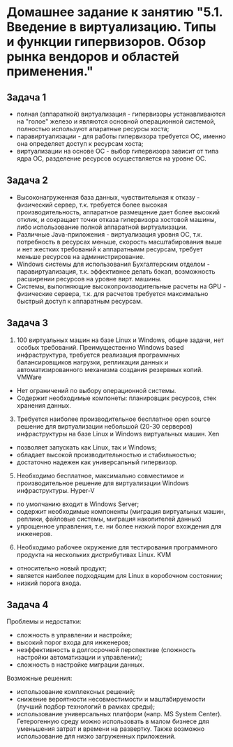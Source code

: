 # Домашнее задание к занятию "5.1. Введение в виртуализацию. Типы и функции гипервизоров. Обзор рынка вендоров и областей применения."
## Задача 1
- полная (аппаратной) виртуализация - гипервизоры устанавливаются на "голое" железо и являются основной операционной системой, полностью используют апаратные ресурсы хоста;
- паравиртуализации - для работы гипервизора требуется ОС, именно она определяет доступ к ресурсам хоста;
- виртуализации на основе ОС - выбор гипервизора зависит от типа ядра ОС, разделение ресурсов осуществляется на уровне ОС.
## Задача 2
- Высоконагруженная база данных, чувствительная к отказу - физический сервер, т.к. требуется более высокая производительность, аппаратное размещение дает более высокий отклик, и сокращает точки отказа гипервизора хостовой машины, либо использование полной аппаратной виртуализации.
- Различные Java-приложения - виртуализация уровня ОС, т.к. потребность в ресурсах меньше, скорость масштабирования выше и нет жестких требований к аппаратнымм ресурсам, требует меньше ресурсов на администрирование.
- Windows системы для использования Бухгалтерским отделом - паравиртуализация, т.к. эффективнее делать бэкап, возможность расширении ресурсов на уровне вирт. машины.
- Системы, выполняющие высокопроизводительные расчеты на GPU - физические сервера, т.к. для расчетов требуется максимально быстрый доступ к аппаратным ресурсам. 
## Задача 3
1. 100 виртуальных машин на базе Linux и Windows, общие задачи, нет особых требований. Преимущественно Windows based инфраструктура, требуется реализация программных балансировщиков нагрузки, репликации данных и автоматизированного механизма создания резервных копий.
VMWare 
- Нет ограничений по выбору операционной системы.
- Содержит необходимые компонеты: планировщик ресурсов, стек хранения данных.
3. Требуется наиболее производительное бесплатное open source решение для виртуализации небольшой (20-30 серверов) инфраструктуры на базе Linux и Windows виртуальных машин.
Xen
- позволяет запускать как Linux, так и Windows;
- обладает высокой производительностью и стабильностью;
- достаточно надежен как универсальный гипервизор.
5. Необходимо бесплатное, максимально совместимое и производительное решение для виртуализации Windows инфраструктуры.
Hyper-V
- по умолчанию входит в Windows Server;
- содержит необходимые компоненты (миграция виртуальных машин, реплики, файловые системы, миграция накопителей данных)
- упрощенное управления, т.е. ни более низкий порог вхождения для инженеров.
6. Необходимо рабочее окружение для тестирования программного продукта на нескольких дистрибутивах Linux.
KVM
- относительно новый продукт;
- является наиболее подходящим для Linux в коробочном состоянии;
- низкий порога входа.
## Задача 4
Проблемы и недостатки:
- сложность в управлении и настройке;
- высокий порог входа для инженеров;
- неэффективность в долгосрочной перспективе (сложность настройки автоматизации и управлении);
- сложность в настройке миграции данных.

Возможные решения:
- использование комплексных решений;
- снижение вероятности несовместимости и маштабируемости (лучший подбор технологий в рамках среды);
- использование универсальных платформ (напр. MS System Center).
Гетерогенную среду можно использовать в малом бизнесе для уменьшения затрат и времени на развертку. Также возможно использование для низко загруженных приложений.
